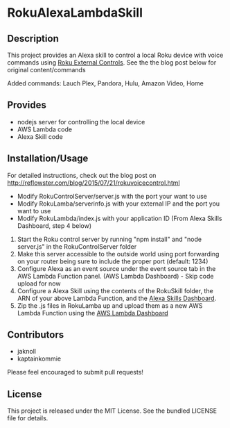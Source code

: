 RokuAlexaLambdaSkill
====================
## Description

This project provides an Alexa skill to control a local Roku device with voice commands using <a href="https://sdkdocs.roku.com/display/sdkdoc/External+Control+Guide">Roku External Controls</a>.  See the the blog post below for original content/commands

Added commands:  Lauch Plex, Pandora, Hulu, Amazon Video, Home

## Provides

  * nodejs server for controlling the local device
  * AWS Lambda code
  * Alexa Skill code

## Installation/Usage

For detailed instructions, check out the blog post on http://reflowster.com/blog/2015/07/21/rokuvoicecontrol.html

* Modify RokuControlServer/server.js with the port your want to use
* Modify RokuLamba/serverinfo.js with your external IP and the port you want to use
* Modify RokuLambda/index.js with your application ID (From Alexa Skills Dashboard, step 4 below) 

1. Start the Roku control server by running "npm install" and "node server.js" in the RokuControlServer folder
2. Make this server accessible to the outside world using port forwarding on your router being sure to include the proper port (default: 1234)
3. Configure Alexa as an event source under the event source tab in the AWS Lambda Function panel. (AWS Lambda Dashboard) - Skip code upload for now
4. Configure a Alexa Skill using the contents of the RokuSkill folder, the ARN of your above Lambda Function, and the <a href="https://developer.amazon.com/edw/home.html">Alexa Skills Dashboard</a>.
4. Zip the .js files in RokuLamba up and upload them as a new AWS Lambda Function using the <a href="https://console.aws.amazon.com/lambda">AWS Lambda Dashboard</a>

## Contributors
* jaknoll
* kaptainkommie

Please feel encouraged to submit pull requests!

## License

This project is released under the MIT License. See the bundled LICENSE file for
details.
